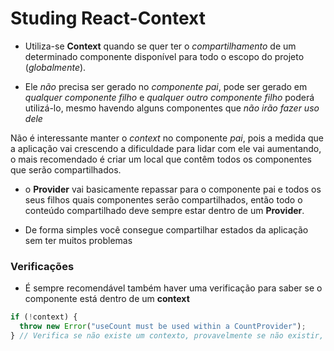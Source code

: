 # Studing React-Context

- Utiliza-se **Context** quando se quer ter o _compartilhamento_ de um determinado componente disponível para todo o escopo do projeto (_globalmente_).

- Ele _não_ precisa ser gerado no _componente pai_, pode ser gerado em _qualquer componente filho_ e _qualquer outro componente filho_ poderá utilizá-lo, mesmo havendo alguns componentes que _não irão fazer uso dele_

Não é interessante manter o _context_ no componente _pai_, pois a medida que a aplicação vai crescendo a dificuldade para lidar com ele vai aumentando, o mais recomendado é criar um local que contêm todos os componentes que serão compartilhados.

- o **Provider** vai basicamente repassar para o componente pai e todos os seus filhos quais componentes serão compartilhados, então todo o conteúdo compartilhado deve sempre estar dentro de um **Provider**.

- De forma simples você consegue compartilhar estados da aplicação sem ter muitos problemas

### Verificações

- É sempre recomendável também haver uma verificação para saber se o componente está dentro de um **context**

```js
if (!context) {
  throw new Error("useCount must be used within a CountProvider");
} // Verifica se não existe um contexto, provavelmente se não existir, é porque não existe um **Provider** por volta do **App**
```
